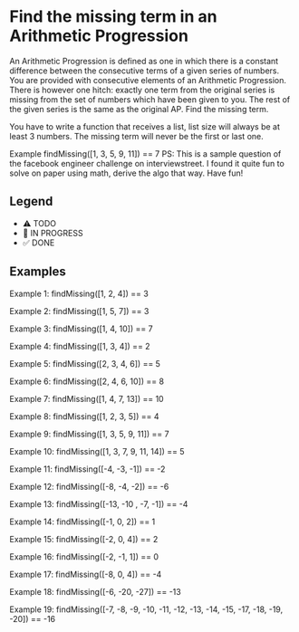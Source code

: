 # Find the missing term in an Arithmetic Progression

An Arithmetic Progression is defined as one in which there is a constant difference between the consecutive terms of a given series of numbers. You are provided with consecutive elements of an Arithmetic Progression. There is however one hitch: exactly one term from the original series is missing from the set of numbers which have been given to you. The rest of the given series is the same as the original AP. Find the missing term.

You have to write a function that receives a list, list size will always be at least 3 numbers. The missing term will never be the first or last one.

Example
findMissing([1, 3, 5, 9, 11]) == 7
PS: This is a sample question of the facebook engineer challenge on interviewstreet. I found it quite fun to solve on paper using math, derive the algo that way. Have fun!

## Legend

- ⚠ TODO
- 🚧 IN PROGRESS
- ✅ DONE

## Examples

Example 1:
findMissing([1, 2, 4]) == 3

Example 2:
findMissing([1, 5, 7]) == 3

Example 3:
findMissing([1, 4, 10]) == 7

Example 4:
findMissing([1, 3, 4]) == 2

Example 5:
findMissing([2, 3, 4, 6]) == 5

Example 6:
findMissing([2, 4, 6, 10]) == 8

Example 7:
findMissing([1, 4, 7, 13]) == 10

Example 8:
findMissing([1, 2, 3, 5]) == 4

Example 9:
findMissing([1, 3, 5, 9, 11]) == 7

Example 10:
findMissing([1, 3, 7, 9, 11, 14]) == 5

Example 11:
findMissing([-4, -3, -1]) == -2

Example 12:
findMissing([-8, -4, -2]) == -6

Example 13:
findMissing([-13, -10 , -7, -1]) == -4

Example 14:
findMissing([-1, 0, 2]) == 1

Example 15:
findMissing([-2, 0, 4]) == 2

Example 16:
findMissing([-2, -1, 1]) == 0

Example 17:
findMissing([-8, 0, 4]) == -4

Example 18:
findMissing([-6, -20, -27]) == -13

Example 19:
findMissing([-7, -8, -9, -10, -11, -12, -13, -14, -15, -17, -18, -19, -20]) == -16
